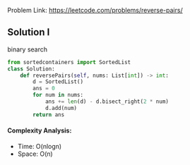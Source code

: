 Problem Link: https://leetcode.com/problems/reverse-pairs/



## Solution I
binary search

```python
from sortedcontainers import SortedList
class Solution:
    def reversePairs(self, nums: List[int]) -> int:
        d = SortedList()
        ans = 0
        for num in nums:
            ans += len(d) - d.bisect_right(2 * num)
            d.add(num)
        return ans
```

#### Complexity Analysis:
- Time: O(nlogn)
- Space: O(n)